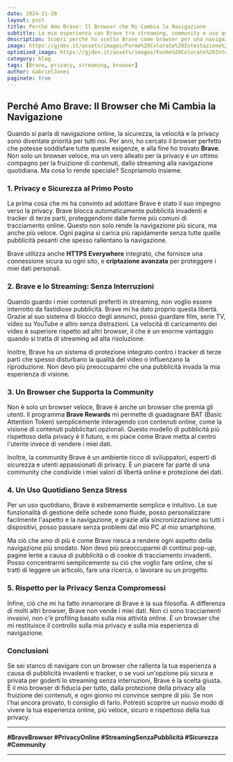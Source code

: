 ```yaml
---
date: 2024-11-20
layout: post
title: Perché Amo Brave: Il Browser che Mi Cambia la Navigazione
subtitle: La mia esperienza con Brave tra streaming, community e uso quotidiano
description: Scopri perché ho scelto Brave come browser per una navigazione più veloce, sicura e adatta a tutte le mie esigenze online.
image: https://gjdev.it/assets/images/Forme%20Colorate%20Intestazione%20Banner.png
optimized_image: https://gjdev.it/assets/images/Forme%20Colorate%20Intestazione%20Banner.png
category: blog
tags: [Brave, privacy, streaming, browser]
author: GabrielJones
paginate: true
---
```


## Perché Amo Brave: Il Browser che Mi Cambia la Navigazione

Quando si parla di navigazione online, la sicurezza, la velocità e la privacy sono diventate priorità per tutti noi. Per anni, ho cercato il browser perfetto che potesse soddisfare tutte queste esigenze, e alla fine ho trovato **Brave**. Non solo un browser veloce, ma un vero alleato per la privacy e un ottimo compagno per la fruizione di contenuti, dallo streaming alla navigazione quotidiana. Ma cosa lo rende speciale? Scopriamolo insieme.

### 1. **Privacy e Sicurezza al Primo Posto**

La prima cosa che mi ha convinto ad adottare Brave è stato il suo impegno verso la privacy. Brave blocca automaticamente pubblicità invadenti e tracker di terze parti, proteggendomi dalle forme più comuni di tracciamento online. Questo non solo rende la navigazione più sicura, ma anche più veloce. Ogni pagina si carica più rapidamente senza tutte quelle pubblicità pesanti che spesso rallentano la navigazione.

Brave utilizza anche **HTTPS Everywhere** integrato, che fornisce una connessione sicura su ogni sito, e **criptazione avanzata** per proteggere i miei dati personali.

### 2. **Brave e lo Streaming: Senza Interruzioni**

Quando guardo i miei contenuti preferiti in streaming, non voglio essere interrotto da fastidiose pubblicità. Brave mi ha dato proprio questa libertà. Grazie al suo sistema di blocco degli annunci, posso guardare film, serie TV, video su YouTube e altro senza distrazioni. La velocità di caricamento dei video è superiore rispetto ad altri browser, il che è un enorme vantaggio quando si tratta di streaming ad alta risoluzione.

Inoltre, Brave ha un sistema di protezione integrato contro i tracker di terze parti che spesso disturbano la qualità del video o influenzano la riproduzione. Non devo più preoccuparmi che una pubblicità invada la mia esperienza di visione.

### 3. **Un Browser che Supporta la Community**

Non è solo un browser veloce, Brave è anche un browser che premia gli utenti. Il programma **Brave Rewards** mi permette di guadagnare BAT (Basic Attention Token) semplicemente interagendo con contenuti online, come la visione di contenuti pubblicitari opzionali. Questo modello di pubblicità più rispettoso della privacy è il futuro, e mi piace come Brave metta al centro l'utente invece di vendere i miei dati.

Inoltre, la community Brave è un ambiente ricco di sviluppatori, esperti di sicurezza e utenti appassionati di privacy. È un piacere far parte di una community che condivide i miei valori di libertà online e protezione dei dati.

### 4. **Un Uso Quotidiano Senza Stress**

Per un uso quotidiano, Brave è estremamente semplice e intuitivo. Le sue funzionalità di gestione delle schede sono fluide, posso personalizzare facilmente l'aspetto e la navigazione, e grazie alla sincronizzazione su tutti i dispositivi, posso passare senza problemi dal mio PC al mio smartphone.

Ma ciò che amo di più è come Brave riesca a rendere ogni aspetto della navigazione più snodato. Non devo più preoccuparmi di continui pop-up, pagine lente a causa di pubblicità o di cookie di tracciamento invadenti. Posso concentrarmi semplicemente su ciò che voglio fare online, che si tratti di leggere un articolo, fare una ricerca, o lavorare su un progetto.

### 5. **Rispetto per la Privacy Senza Compromessi**

Infine, ciò che mi ha fatto innamorare di Brave è la sua filosofia. A differenza di molti altri browser, Brave non vende i miei dati. Non ci sono tracciamenti invasivi, non c'è profiling basato sulla mia attività online. È un browser che mi restituisce il controllo sulla mia privacy e sulla mia esperienza di navigazione.

### Conclusioni

Se sei stanco di navigare con un browser che rallenta la tua esperienza a causa di pubblicità invadenti e tracker, o se vuoi un'opzione più sicura e privata per goderti lo streaming senza interruzioni, Brave è la scelta giusta. È il mio browser di fiducia per tutto, dalla protezione della privacy alla fruizione dei contenuti, e ogni giorno mi convince sempre di più. Se non l'hai ancora provato, ti consiglio di farlo. Potresti scoprire un nuovo modo di vivere la tua esperienza online, più veloce, sicuro e rispettoso della tua privacy.

---

**#BraveBrowser #PrivacyOnline #StreamingSenzaPubblicità #Sicurezza #Community**

---

